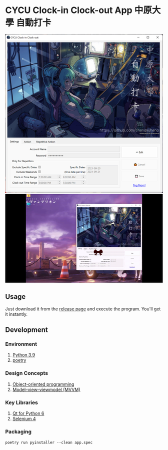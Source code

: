 # CYCU Clock-in Clock-out App 中原大學 自動打卡

![doc/screenshot.png](doc/screenshot.png)
![doc/screencast.gif](doc/screencast.gif)

## Usage

Just download it from the [release page](https://github.com/changyuheng/cycu-clock-in-clock-out-app/releases) and execute the program. You'll get it instantly.

## Development

### Environment

1. [Python 3.9](https://www.python.org/)
2. [poetry](https://python-poetry.org/)

### Design Concepts

1. [Object-oriented programming](https://en.wikipedia.org/wiki/Object-oriented_programming)
2. [Model–view–viewmodel (MVVM)](https://en.wikipedia.org/wiki/Model%E2%80%93view%E2%80%93viewmodel)

### Key Libraries

1. [Qt for Python 6](https://www.qt.io/qt-for-python)
2. [Selenium 4](https://www.selenium.dev/)

### Packaging

```
poetry run pyinstaller --clean app.spec
```
